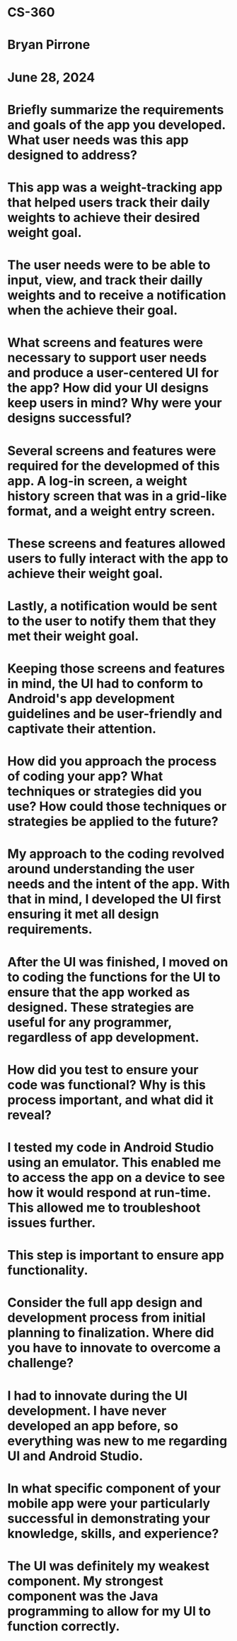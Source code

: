 # CS-360
# Bryan Pirrone
# June 28, 2024
#
#
# Briefly summarize the requirements and goals of the app you developed. What user needs was this app designed to address?
#
# This app was a weight-tracking app that helped users track their daily weights to achieve their desired weight goal.
# The user needs were to be able to input, view, and track their dailly weights and to receive a notification when the achieve their goal.
#
# What screens and features were necessary to support user needs and produce a user-centered UI for the app? How did your UI designs keep users in mind? Why were your designs successful?
#
# Several screens and features were required for the developmed of this app. A log-in screen, a weight history screen that was in a grid-like format, and a weight entry screen.
# These screens and features allowed users to fully interact with the app to achieve their weight goal.
# Lastly, a notification would be sent to the user to notify them that they met their weight goal.
# Keeping those screens and features in mind, the UI had to conform to Android's app development guidelines and be user-friendly and captivate their attention.

# How did you approach the process of coding your app? What techniques or strategies did you use? How could those techniques or strategies be applied to the future?
#
# My approach to the coding revolved around understanding the user needs and the intent of the app. With that in mind, I developed the UI first ensuring it met all design requirements.
# After the UI was finished, I moved on to coding the functions for the UI to ensure that the app worked as designed. These strategies are useful for any programmer, regardless of app development.
#
# How did you test to ensure your code was functional? Why is this process important, and what did it reveal?
#
# I tested my code in Android Studio using an emulator. This enabled me to access the app on a device to see how it would respond at run-time. This allowed me to troubleshoot issues further.
# This step is important to ensure app functionality.
#
# Consider the full app design and development process from initial planning to finalization. Where did you have to innovate to overcome a challenge?
#
# I had to innovate during the UI development. I have never developed an app before, so everything was new to me regarding UI and Android Studio.
#
# In what specific component of your mobile app were your particularly successful in demonstrating your knowledge, skills, and experience?
#
# The UI was definitely my weakest component. My strongest component was the Java programming to allow for my UI to function correctly.
#
#
